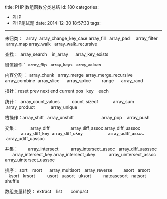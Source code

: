 title: PHP 数组函数分类总结
id: 180
categories:
  - PHP
  - PHP笔试题
date: 2014-12-30 18:57:33
tags:
---

未归类：   array  array_change_key_case array_fill   array_pad     array_filter    array_map array_walk   array_walk_recursive

查找：  array_search    in_array      array_key_exists

键值操作： array_flip   array_keys   array_values

内容分割 ： array_chunk   array_merge  array_merge_recursive         array_combine  array_slice      array_splice         range      array_rand

指针：reset prev next end current pos   key    each

统计：  array_count_values          count  sizeof            array_sum  array_product             array_unique

栈操作：array_shift   array_unshift                       array_pop    array_push

交集：          array_diff                 array_diff_assoc array_diff_uassoc                              array_diff_key  array_diff_ukey                     array_udiff_assoc  array_udiff_uassoc

并集：        array_intersect          array_intersect_assoc   array_diff_uasssoc           array_intersect_key array_intersect_ukey           array_uintersect_assoc   array_uintersect_uassoc

排序： sort    rsort      array_multisort    array_reverse         asort   arsort            ksort   krsort          usort   uasort   uksort          natcasesort   natsort         shuffle

数组变量转换： extract    list       compact

&nbsp;